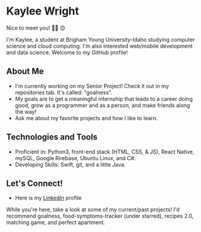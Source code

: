 # Kaylee Wright

Nice to meet you! 👋🏻 😊

I'm Kaylee, a student at Brigham Young University-Idaho studying computer science and cloud computing. I'm also interested web/mobile development and data science. Welcome to my GitHub profile!

## About Me

- I'm currently working on my Senior Project! Check it out in my repositories tab. It's called: "goalness".
- My goals are to get a meaningful internship that leads to a career doing good, grow as a programmer and as a person, and make friends along the way!
- Ask me about my favorite projects and how I like to learn.

## Technologies and Tools

- Proficient in: Python3, front-end stack (HTML, CSS, & JS), React Native, mySQL, Google Rirebase, Ubuntu Linux, and C#.
- Developing Skills: Swift, git, and a little Java.

## Let's Connect!

- Here is my [LinkedIn](https://www.linkedin.com/in/kaylee-wright-a226bb299/) profile

While you're here, take a look at some of my current/past projects! I'd recommend goalness, food-symptoms-tracker (under starred), recipes 2.0, matching game, and perfect apartment.
